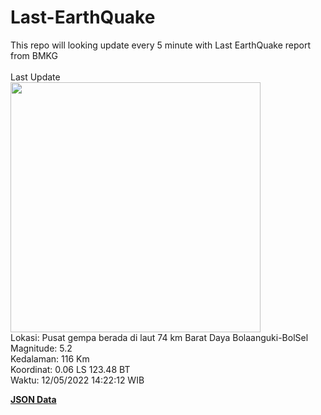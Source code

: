 # Last-EarthQuake
This repo will looking update every 5 minute with Last EarthQuake report from BMKG
<br>
<br>
Last Update
<br>
<img src="https://ews.bmkg.go.id/TEWS/data/20220512142212.mmi.jpg" width="400"/>
<br>
Lokasi: Pusat gempa berada di laut 74 km Barat Daya Bolaanguki-BolSel <br>
Magnitude: 5.2 <br>
Kedalaman: 116 Km <br>
Koordinat: 0.06 LS 123.48 BT <br>
Waktu: 12/05/2022 14:22:12 WIB <br>

<a href="./data/data.json">**JSON Data**</a>
